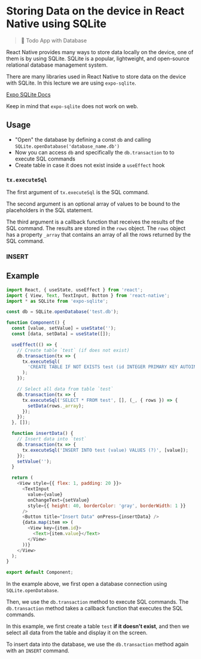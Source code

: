 # Storing Data on the device in React Native using SQLite

> 📱 Todo App with Database

React Native provides many ways to store data locally on the device, one of them is by using SQLite. SQLite is a popular, lightweight, and open-source relational database management system.

There are many libraries used in React Native to store data on the device  with SQLite. In this lecture we are using `expo-sqlite`.

[Expo SQLite Docs](https://docs.expo.dev/versions/latest/sdk/sqlite/)

Keep in mind that `expo-sqlite` does not work on web.

## Usage 

- "Open" the database by defining a const `db` and calling `SQLite.openDatabase('database_name.db')`
- Now you can access `db` and specifically the `db.transaction` to to execute SQL commands
- Create table in case it does not exist inside a `useEffect` hook

### `tx.executeSql`

The first argument of `tx.executeSql` is the SQL command. 

The second argument is an optional array of values to be bound to the placeholders in the SQL statement.

The third argument is a callback function that receives the results of the SQL command. The results are stored in the `rows` object. The `rows` object has a property `_array` that contains an array of all the rows returned by the SQL command.

### INSERT

## Example

```js
import React, { useState, useEffect } from 'react';
import { View, Text, TextInput, Button } from 'react-native';
import * as SQLite from 'expo-sqlite';

const db = SQLite.openDatabase('test.db');

function Component() {
  const [value, setValue] = useState('');
  const [data, setData] = useState([]);

  useEffect(() => {
    // Create table `test` (if does not exist)
    db.transaction(tx => {
      tx.executeSql(
        'CREATE TABLE IF NOT EXISTS test (id INTEGER PRIMARY KEY AUTOINCREMENT, value TEXT);'
      );
    });

    // Select all data from table `test`
    db.transaction(tx => {
      tx.executeSql('SELECT * FROM test', [], (_, { rows }) => {
        setData(rows._array);
      });
    });
  }, []);

  function insertData() {
    // Insert data into `test`
    db.transaction(tx => {
      tx.executeSql('INSERT INTO test (value) VALUES (?)', [value]);
    });
    setValue('');
  }

  return (
    <View style={{ flex: 1, padding: 20 }}>
      <TextInput
        value={value}
        onChangeText={setValue}
        style={{ height: 40, borderColor: 'gray', borderWidth: 1 }}
      />
      <Button title="Insert Data" onPress={insertData} />
      {data.map(item => (
        <View key={item.id}>
          <Text>{item.value}</Text>
        </View>
      ))}
    </View>
  );
}

export default Component;
```

In the example above, we first open a database connection using `SQLite.openDatabase`. 

Then, we use the `db.transaction` method to execute SQL commands. The `db.transaction` method takes a callback function that executes the SQL commands. 

In this example, we first create a table `test` **if it doesn't exist**, and then we select all data from the table and display it on the screen. 

To insert data into the database, we use the `db.transaction` method again with an `INSERT` command.
